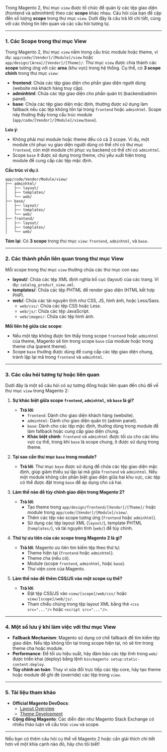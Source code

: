 Trong Magento 2, thư mục `view` được tổ chức để quản lý các tệp giao diện (frontend và adminhtml) theo các **scope** khác nhau. Câu hỏi của bạn đề cập đến số lượng **scope** trong thư mục `view`. Dưới đây là câu trả lời chi tiết, cùng với các thông tin liên quan và các câu hỏi tương tự.

---

### 1. Các Scope trong thư mục View
Trong Magento 2, thư mục `view` nằm trong cấu trúc module hoặc theme, ví dụ: `app/code/[Vendor]/[Module]/view` hoặc `app/design/[Area]/[Vendor]/[Theme]/`. Thư mục `view` được chia thành các **scope** tương ứng với các **area** (khu vực) trong hệ thống. Cụ thể, có **3 scope chính** trong thư mục `view`:

- **frontend**: Chứa các tệp giao diện cho phần giao diện người dùng (website mà khách hàng truy cập).
- **adminhtml**: Chứa các tệp giao diện cho phần quản trị (backend/admin panel).
- **base**: Chứa các tệp giao diện mặc định, thường được sử dụng làm fallback nếu các tệp không tồn tại trong `frontend` hoặc `adminhtml`. Scope này thường thấy trong cấu trúc module (`app/code/[Vendor]/[Module]/view/base`).

**Lưu ý**: 
- Không phải mọi module hoặc theme đều có cả 3 scope. Ví dụ, một module chỉ phục vụ giao diện người dùng có thể chỉ có thư mục `frontend`, còn một module chỉ phục vụ backend có thể chỉ có `adminhtml`.
- Scope `base` ít được sử dụng trong theme, chủ yếu xuất hiện trong module để cung cấp các tệp mặc định.

**Cấu trúc ví dụ**:â
```
app/code/Vendor/Module/view/
├── adminhtml/
│   ├── layout/
│   ├── templates/
│   └── web/
├── base/
│   ├── layout/
│   ├── templates/
│   └── web/
├── frontend/
│   ├── layout/
│   ├── templates/
│   └── web/
```

**Tóm lại**: Có **3 scope** trong thư mục `view`: `frontend`, `adminhtml`, và `base`.

---

### 2. Các thành phần liên quan trong thư mục View
Mỗi scope trong thư mục `view` thường chứa các thư mục con sau:

- **layout/**: Chứa các tệp XML định nghĩa bố cục (layout) của các trang. Ví dụ: `catalog_product_view.xml`.
- **templates/**: Chứa các tệp PHTML để render giao diện (HTML kết hợp PHP).
- **web/**: Chứa các tài nguyên tĩnh như CSS, JS, hình ảnh, hoặc Less/Sass.
  - `web/css/`: Chứa các tệp CSS hoặc Less.
  - `web/js/`: Chứa các tệp JavaScript.
  - `web/images/`: Chứa các tệp hình ảnh.

**Mối liên hệ giữa các scope**:
- Nếu một tệp không được tìm thấy trong scope `frontend` hoặc `adminhtml` của theme, Magento sẽ tìm trong scope `base` của module hoặc trong theme cha (parent theme).
- Scope `base` thường được dùng để cung cấp các tệp giao diện chung, tránh lặp lại mã trong `frontend` và `adminhtml`.

---

### 3. Các câu hỏi tương tự hoặc liên quan
Dưới đây là một số câu hỏi có sự tương đồng hoặc liên quan đến chủ đề về thư mục `view` trong Magento 2:

1. **Sự khác biệt giữa scope `frontend`, `adminhtml`, và `base` là gì?**
   - **Trả lời**: 
     - `frontend`: Dành cho giao diện khách hàng (website).
     - `adminhtml`: Dành cho giao diện quản trị (admin panel).
     - `base`: Dành cho các tệp mặc định, thường dùng trong module để làm fallback hoặc cung cấp giao diện chung.
     - **Khác biệt chính**: `frontend` và `adminhtml` được tối ưu cho các khu vực cụ thể, trong khi `base` là scope chung, ít được sử dụng trong theme.

2. **Tại sao cần thư mục `base` trong module?**
   - **Trả lời**: Thư mục `base` được sử dụng để chứa các tệp giao diện mặc định, giúp giảm thiểu sự lặp lại mã giữa `frontend` và `adminhtml`. Nếu một module không cần phân biệt giao diện giữa hai khu vực, các tệp có thể được đặt trong `base` để áp dụng cho cả hai.

3. **Làm thế nào để tùy chỉnh giao diện trong Magento 2?**
   - **Trả lời**: 
     - Tạo theme trong `app/design/frontend/[Vendor]/[Theme]/` hoặc module trong `app/code/[Vendor]/[Module]/view/`.
     - Thêm các tệp vào scope tương ứng (`frontend` hoặc `adminhtml`).
     - Sử dụng các tệp layout XML (`layout/`), template PHTML (`templates/`), và tài nguyên tĩnh (`web/`) để tùy chỉnh.

4. **Thứ tự ưu tiên của các scope trong Magento 2 là gì?**
   - **Trả lời**: Magento ưu tiên tìm kiếm tệp theo thứ tự:
     - Theme hiện tại (`frontend` hoặc `adminhtml`).
     - Theme cha (nếu có).
     - Module (scope `frontend`, `adminhtml`, hoặc `base`).
     - Thư viện core của Magento.

5. **Làm thế nào để thêm CSS/JS vào một scope cụ thể?**
   - **Trả lời**: 
     - Đặt tệp CSS/JS vào `view/[scope]/web/css/` hoặc `view/[scope]/web/js/`.
     - Tham chiếu chúng trong tệp layout XML bằng thẻ `<css src="..."/>` hoặc `<script src="..."/>`.

---

### 4. Một số lưu ý khi làm việc với thư mục View
- **Fallback Mechanism**: Magento sử dụng cơ chế fallback để tìm kiếm tệp giao diện. Nếu tệp không tồn tại trong scope hiện tại, nó sẽ tìm trong theme cha hoặc module.
- **Performance**: Để tối ưu hiệu suất, hãy đảm bảo các tệp tĩnh trong `web/` được triển khai (deploy) bằng lệnh `bin/magento setup:static-content:deploy`.
- **Tùy chỉnh an toàn**: Thay vì sửa đổi trực tiếp các tệp core, hãy tạo theme hoặc module để ghi đè (override) các tệp trong `view`.

---

### 5. Tài liệu tham khảo
- **Official Magento DevDocs**: 
  - [Layout Overview](https://devdocs.magento.com/guides/v2.4/frontend-dev-guide/layouts/layout-overview.html)
  - [Theme Development](https://devdocs.magento.com/guides/v2.4/frontend-dev-guide/themes/theme-create.html)
- **Cộng đồng Magento**: Các diễn đàn như Magento Stack Exchange có nhiều thảo luận về cấu trúc `view` và scope.

---

Nếu bạn có thêm câu hỏi cụ thể về Magento 2 hoặc cần giải thích chi tiết hơn về một khía cạnh nào đó, hãy cho tôi biết!